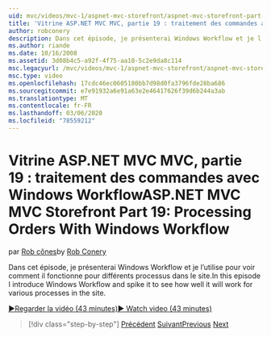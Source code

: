 ```yaml
---
uid: mvc/videos/mvc-1/aspnet-mvc-storefront/aspnet-mvc-storefront-part-19-processing-orders-with-windows-workflow
title: 'Vitrine ASP.NET MVC MVC, partie 19 : traitement des commandes avec Windows Workflow | Microsoft Docs'
author: robconery
description: Dans cet épisode, je présenterai Windows Workflow et je l’utilise pour voir comment il fonctionne pour différents processus dans le site.
ms.author: riande
ms.date: 10/16/2008
ms.assetid: 3d08b4c5-a92f-4f75-aa10-5c2e9da8c114
msc.legacyurl: /mvc/videos/mvc-1/aspnet-mvc-storefront/aspnet-mvc-storefront-part-19-processing-orders-with-windows-workflow
msc.type: video
ms.openlocfilehash: 17cdc46ec0605180bb7d98d0fa3796fde28ba686
ms.sourcegitcommit: e7e91932a6e91a63e2e46417626f39d6b244a3ab
ms.translationtype: MT
ms.contentlocale: fr-FR
ms.lasthandoff: 03/06/2020
ms.locfileid: "78559212"
---
```

# <a name="aspnet-mvc-mvc-storefront-part-19-processing-orders-with-windows-workflow"></a><span data-ttu-id="d2297-103">Vitrine ASP.NET MVC MVC, partie 19 : traitement des commandes avec Windows Workflow</span><span class="sxs-lookup"><span data-stu-id="d2297-103">ASP.NET MVC MVC Storefront Part 19: Processing Orders With Windows Workflow</span></span>

<span data-ttu-id="d2297-104">par [Rob cônes](https://github.com/robconery)</span><span class="sxs-lookup"><span data-stu-id="d2297-104">by [Rob Conery](https://github.com/robconery)</span></span>

<span data-ttu-id="d2297-105">Dans cet épisode, je présenterai Windows Workflow et je l’utilise pour voir comment il fonctionne pour différents processus dans le site.</span><span class="sxs-lookup"><span data-stu-id="d2297-105">In this episode I introduce Windows Workflow and spike it to see how well it will work for various processes in the site.</span></span>

[<span data-ttu-id="d2297-106">&#9654;Regarder la vidéo (43 minutes)</span><span class="sxs-lookup"><span data-stu-id="d2297-106">&#9654; Watch video (43 minutes)</span></span>](https://channel9.msdn.com/Blogs/ASP-NET-Site-Videos/aspnet-mvc-mvc-storefront-part-19-processing-orders-with-windows-workflow)

> [!div class="step-by-step"]
> <span data-ttu-id="d2297-107">[Précédent](aspnet-mvc-storefront-part-18-creating-an-experience.md)
> [Suivant](aspnet-mvc-storefront-part-19a-windows-workflow-followup.md)</span><span class="sxs-lookup"><span data-stu-id="d2297-107">[Previous](aspnet-mvc-storefront-part-18-creating-an-experience.md)
[Next](aspnet-mvc-storefront-part-19a-windows-workflow-followup.md)</span></span>
